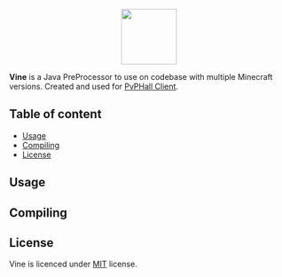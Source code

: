 <p align="center">
    <img src="https://i.imgur.com/eRRdNud.png" width="100" />
</p>

<!--<p align="center">
    <a href="https://github.com/QuiiBz/squid/actions">
        <img src="https://github.com/QuiiBz/squid/workflows/Lint/badge.svg" />
    </a>
    <a href="https://travis-ci.com/QuiiBz/squid">
        <img src="https://travis-ci.com/QuiiBz/squid.svg?branch=canary" />
    </a>
    <a href="https://www.code-inspector.com/project/4175/score/svg">
        <img src="https://www.code-inspector.com/project/4175/score/svg" />
    </a>
    <a href="https://github.com/QuiiBz/squid/issues">
        <img src="https://img.shields.io/badge/contributions-welcome-brightgreen.svg?style=flat" />
    </a>
</p>-->

**Vine** is a Java PreProcessor to use on codebase with multiple Minecraft versions. Created and used for [PvPHall Client](https://pvphall.com).

## Table of content
- [Usage](#usage)
- [Compiling ](#compiling)
- [License](#license)

## Usage

## Compiling
   
## License
Vine is licenced under [MIT](https://choosealicense.com/licenses/mit/) license.